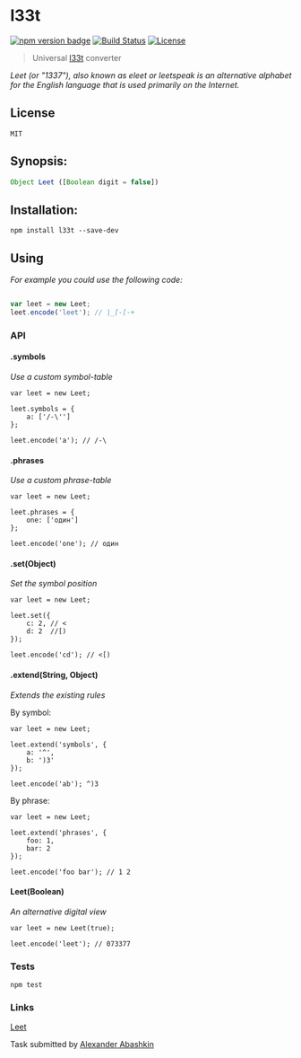 # l33t

[![npm version badge](https://img.shields.io/npm/v/l33t.svg)](https://www.npmjs.org/package/l33t)
[![Build Status](https://travis-ci.org/monolithed/l33t.png)](https://travis-ci.org/monolithed/l33t)
[![License](https://img.shields.io/badge/license-MIT-brightgreen.svg)](LICENSE.txt)


> Universal [l33t](https://en.wikipedia.org/wiki/Leet) converter


*Leet (or "1337"), also known as eleet or leetspeak is an alternative alphabet for the English language that is used primarily on the Internet.*


## License
	MIT


## Synopsis:

```javascript
Object Leet ([Boolean digit = false])
```


## Installation:

```shell
npm install l33t --save-dev
```


## Using
*For example you could use the following code:*

```javascript

var leet = new Leet;
leet.encode('leet'); // |_[-[-+
```

### API

#### .symbols

*Use a custom symbol-table*

```
var leet = new Leet; 

leet.symbols = { 
	a: ['/-\'']
};

leet.encode('a'); // /-\ 
```

#### .phrases

*Use a custom phrase-table*

```
var leet = new Leet; 

leet.phrases = {
	one: ['один']
};

leet.encode('one'); // один 
```

#### .set(Object)

*Set the symbol position*

```
var leet = new Leet; 

leet.set({
    c: 2, // <
    d: 2  //[)
});

leet.encode('cd'); // <[) 
```

#### .extend(String, Object)

*Extends the existing rules*

By symbol:

```
var leet = new Leet; 

leet.extend('symbols', {
    a: '^',
    b: ')3'
});

leet.encode('ab'); ^)3
```

By phrase:

```
var leet = new Leet; 

leet.extend('phrases', {
    foo: 1,
    bar: 2
});

leet.encode('foo bar'); // 1 2 
```

#### Leet(Boolean)

*An alternative digital view*

```
var leet = new Leet(true); 

leet.encode('leet'); // 073377 
```

### Tests

```
npm test
```


### Links
[Leet](https://en.wikipedia.org/wiki/Leet)


Task submitted by [Alexander Abashkin](https://github.com/monolithed)
